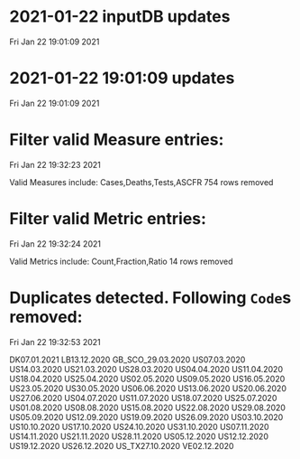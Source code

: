 
# 2021-01-22 inputDB updates 
 Fri Jan 22 19:01:09 2021 


# 2021-01-22 19:01:09 updates 
 Fri Jan 22 19:01:09 2021 


# Filter valid Measure entries: 
 Fri Jan 22 19:32:23 2021 

Valid Measures include: Cases,Deaths,Tests,ASCFR
 754 rows removed
# Filter valid Metric entries: 
 Fri Jan 22 19:32:24 2021 

Valid Metrics include: Count,Fraction,Ratio
 14 rows removed
# Duplicates detected. Following `Code`s removed: 
 Fri Jan 22 19:32:53 2021 

DK07.01.2021
LB13.12.2020
GB_SCO_29.03.2020
US07.03.2020
US14.03.2020
US21.03.2020
US28.03.2020
US04.04.2020
US11.04.2020
US18.04.2020
US25.04.2020
US02.05.2020
US09.05.2020
US16.05.2020
US23.05.2020
US30.05.2020
US06.06.2020
US13.06.2020
US20.06.2020
US27.06.2020
US04.07.2020
US11.07.2020
US18.07.2020
US25.07.2020
US01.08.2020
US08.08.2020
US15.08.2020
US22.08.2020
US29.08.2020
US05.09.2020
US12.09.2020
US19.09.2020
US26.09.2020
US03.10.2020
US10.10.2020
US17.10.2020
US24.10.2020
US31.10.2020
US07.11.2020
US14.11.2020
US21.11.2020
US28.11.2020
US05.12.2020
US12.12.2020
US19.12.2020
US26.12.2020
US_TX27.10.2020
VE02.12.2020